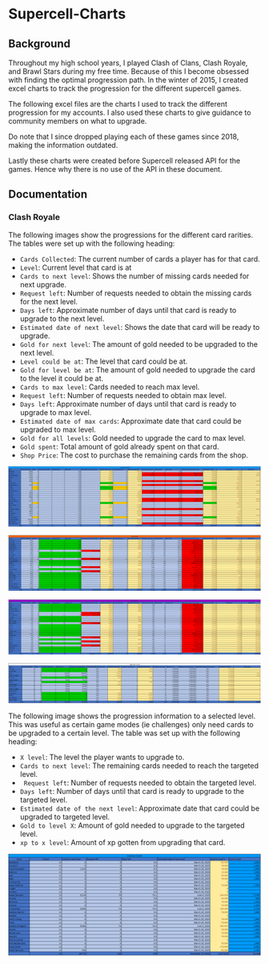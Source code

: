 # Supercell-Charts


## Background

Throughout my high school years, I played Clash of Clans, Clash Royale, and Brawl Stars during my free time. Because of this I become obsessed with finding the optimal progression path. In the winter of 2015, I created excel charts to track the progression for the different supercell games. 

The following excel files are the charts I used to track the different progression for my accounts. I also used these charts to give guidance to community members on what to upgrade.

Do note that I since dropped playing each of these games since 2018, making the information outdated.

Lastly these charts were created before Supercell released API for the games. Hence why there is no use of the API in these document.

## Documentation

### Clash Royale
The following images show the progressions for the different card rarities. The tables were set up with the following heading:
- ```Cards Collected```: The current number of cards a player has for that card.
- ```Level```: Current level that card is at
- ```Cards to next level```: Shows the number of missing cards needed for next upgrade.
- ```Request left```: Number of requests needed to obtain the missing cards for the next level.
- ```Days left```: Approximate number of days until that card is ready to upgrade to the next level. 
- ```Estimated date of next level```: Shows the date that card will be ready to upgrade.
- ```Gold for next level```: The amount of gold needed to be upgraded to the next level.
- ```Level could be at```: The level that card could be at.
- ```Gold for level be at```: The amount of gold needed to upgrade the card to the level it could be at.
- ```Cards to max level```: Cards needed to reach max level.
- ```Request left```: Number of requests needed to obtain max level.
- ```Days left```: Approximate number of days until that card is ready to upgrade to max level.
- ```Estimated date of max cards```: Approximate date that card could be upgraded to max level.
- ```Gold for all levels```: Gold needed to upgrade the card to max level.
- ```Gold spent```: Total amount of gold already spent on that card.
- ```Shop Price```: The cost to purchase the remaining cards from the shop.

![Image of Common Progress](https://github.com/DanielLashyn/Supercell-Charts/blob/main/Photos/Clash_Royale_Common_Progress.png?raw=true)

![Image of Rare Progress](https://github.com/DanielLashyn/Supercell-Charts/blob/main/Photos/Clash_Royale_Rare_Progress.png?raw=true)

![Image of Epic Progress](https://github.com/DanielLashyn/Supercell-Charts/blob/main/Photos/Clash_Royale_Epic_Progress.png?raw=true)

![Image of Legendary Progress](https://github.com/DanielLashyn/Supercell-Charts/blob/main/Photos/Clash_Royale_Legendary_Progress.png?raw=true)


The following image shows the progression information to a selected level. This was useful as certain game modes (ie challenges) only need cards to be upgraded to a certain level. The table was set up with the following heading:
- ```X level```: The level the player wants to upgrade to.
- ```Cards to next level```: The remaining cards needed to reach the targeted level.
- ``` Request left```: Number of requests needed to obtain the targeted level.
- ```Days left```: Number of days until that card is ready to upgrade to the targeted level.
- ```Estimated date of the next level```: Approximate date that card could be upgraded to targeted level.
- ```Gold to level X```: Amount of gold needed to upgrade to the targeted level.
- ```xp to x level```: Amount of xp gotten from upgrading that card.

![Image of selected level](https://github.com/DanielLashyn/Supercell-Charts/blob/main/Photos/Clash_Royale_Common_What_If.png?raw=true)